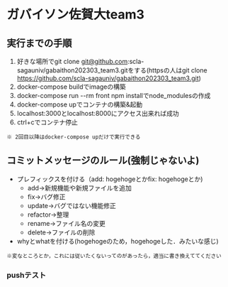 # ガバイソン佐賀大team3

## 実行までの手順
1. 好きな場所でgit clone git@github.com:scla-sagauniv/gabaithon202303_team3.gitをする(httpsの人はgit clone https://github.com/scla-sagauniv/gabaithon202303_team3.git)
1. docker-compose buildでimageの構築
1. docker-compose run --rm front npm installでnode_modulesの作成
1. docker-compose upでコンテナの構築&起動
1. localhost:3000とlocalhost:8000にアクセス出来れば成功
1. ctrl+cでコンテナ停止

`※ 2回目以降はdocker-compose upだけで実行できる`

## コミットメッセージのルール(強制じゃないよ)
- プレフィックスを付ける（add: hogehogeとかfix: hogehogeとか)
   - add->新規機能や新規ファイルを追加
   - fix->バグ修正
   - update->バグではない機能修正
   - refactor->整理
   - rename->ファイル名の変更
   - delete->ファイルの削除
- whyとwhatを付ける(hogehogeのため，hogehogeした．みたいな感じ)

`※変なところとか，これには従いたくないってのがあったら，適当に書き換えててください`

### pushテスト